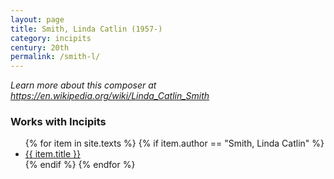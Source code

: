 ```yaml
---
layout: page
title: Smith, Linda Catlin (1957-)
category: incipits
century: 20th
permalink: /smith-l/
---
```


*Learn more about this composer at <a href="https://en.wikipedia.org/wiki/Linda_Catlin_Smith" target="_blank">https://en.wikipedia.org/wiki/Linda_Catlin_Smith</a>*
<br/>

### Works with Incipits
<ul class="texts">
    {% for item in site.texts %}
      {% if item.author == "Smith, Linda Catlin" %}
          <li class="text-title">
          <a href="{{ site.baseurl }}{{ item.url }}">
        {{ item.title }}
              </a>
    </li>
      {% endif %}
    {% endfor %}
</ul>
